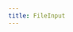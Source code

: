 ```yaml
---
title: FileInput
---
```

<!-- Generated by documentation.js. Update this documentation by updating the source code. -->
